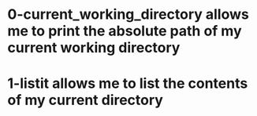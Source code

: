 # 0-current_working_directory allows me to print the absolute path of my current working directory

# 1-listit allows me to list the contents of my current directory
